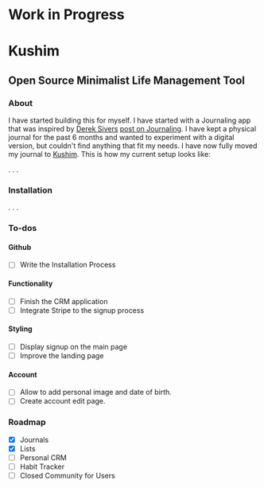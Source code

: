 # Work in Progress

# Kushim
## Open Source Minimalist Life Management Tool

### About
I have started building this for myself. I have started with a Journaling app that was inspired by [Derek Sivers](http://sivers.org) [post on Journaling](https://sivers.org/dj). I have kept a physical journal for the past 6 months and wanted to experiment with a digital version, but couldn't find anything that fit my needs. I have now fully moved my journal to [Kushim](https://kushim.io). This is how my current setup looks like:

.
.
.

### Installation
.
.
.


### To-dos

#### Github
- [ ] Write the Installation Process

#### Functionality
- [ ] Finish the CRM application
- [ ] Integrate Stripe to the signup process

#### Styling
- [ ] Display signup on the main page
- [ ] Improve the landing page

#### Account
- [ ] Allow to add personal image and date of birth.
- [ ] Create account edit page. 

### Roadmap
- [x] Journals
- [x] Lists
- [ ] Personal CRM
- [ ] Habit Tracker
- [ ] Closed Community for Users
